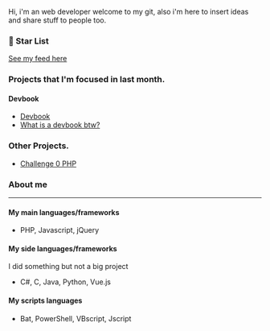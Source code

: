 
Hi, i'm an web developer welcome to my git, also i'm here to insert ideas and share stuff to people too.

### 🌟 Star List
[See my feed here](https://github.com/hiagosilverio?tab=stars)

### Projects that I'm focused in last month.

#### Devbook
- [Devbook](https://github.com/hiagosilverio/web-devbook)
- [What is a devbook btw?](https://github.com/hiagosilverio/web-devbook/blob/main/intro.md)

### Other Projects.

- [Challenge 0 PHP](https://github.com/hiagosilverio/challenge-0-php/blob/master/README.md)


### About me 
---

#### My main languages/frameworks ####
- PHP, Javascript, jQuery

#### My side languages/frameworks ####
I did something but not a big project

- C#, C, Java, Python, Vue.js

#### My scripts languages ####
- Bat, PowerShell, VBscript, Jscript

